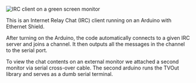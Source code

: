 ![IRC client on a green screen monitor](https://github.com/uwekamper/arduinoirc/blob/master/arduinoirc.jpg?raw=true)

This is an Internet Relay Chat (IRC) client running on an Arduino with Ethernet Shield.

After turning on the Arduino, the code automatically connects to a given IRC server and joins a channel. It then outputs all the messages in the channel to the serial port.

To view the chat contents on an external monitor we attached a second monitor via serial cross-over cable. The second arduino runs the TVOut library and serves as a dumb serial terminal.
